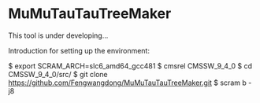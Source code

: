 # MuMuTauTauTreeMakerThis tool is under developing...Introduction for setting up the environment:$ export SCRAM_ARCH=slc6_amd64_gcc481$ cmsrel CMSSW_9_4_0$ cd CMSSW_9_4_0/src/$ git clone https://github.com/Fengwangdong/MuMuTauTauTreeMaker.git$ scram b -j8